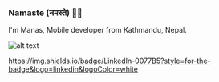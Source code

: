 ###  Namaste (नमस्ते) 🙏🏽

I'm Manas, Mobile developer from  Kathmandu, Nepal. 

![alt text]([http://url/to/img.png](https://img.shields.io/badge/Gmail-D14836?style=for-the-badge&logo=gmail&logoColor=white))

https://img.shields.io/badge/LinkedIn-0077B5?style=for-the-badge&logo=linkedin&logoColor=white
<!--
**manas-raj-shrestha/manas-raj-shrestha** is a ✨ _special_ ✨ repository because its `README.md` (this file) appears on your GitHub profile.

Here are some ideas to get you started:

- 🔭 I’m currently working on ...
- 🌱 I’m currently learning ...
- 👯 I’m looking to collaborate on ...
- 🤔 I’m looking for help with ...
- 💬 Ask me about ...
- 📫 How to reach me: ...
- 😄 Pronouns: ...
- ⚡ Fun fact: ...
-->
